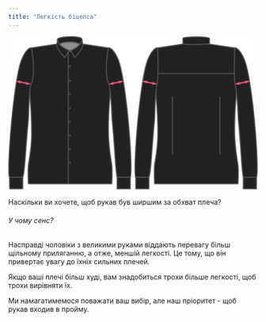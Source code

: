 ```yaml
---
title: "Легкість біцепса"
---
```


![Легкість біцепса](./bicepsease.svg)

Наскільки ви хочете, щоб рукав був ширшим за обхват плеча?

<Note>

###### У чому сенс?

Насправді чоловіки з великими руками віддають перевагу більш щільному приляганню, а отже, меншій легкості. Це тому, що він привертає увагу до їхніх сильних плечей.

Якщо ваші плечі більш худі, вам знадобиться трохи більше легкості, щоб трохи вирівняти їх.

</Note>

<Warning>

Ми намагатимемося поважати ваш вибір, але наш пріоритет - щоб рукав входив в пройму.

</Warning>




